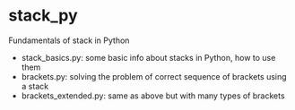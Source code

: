 # stack_py
Fundamentals of stack in Python

* stack_basics.py: some basic info about stacks in Python, how to use them
* brackets.py: solving the problem of correct sequence of brackets using a stack
* brackets_extended.py: same as above but with many types of brackets
